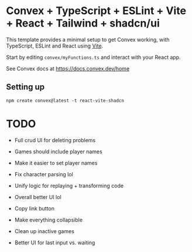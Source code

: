 # Convex + TypeScript + ESLint + Vite + React + Tailwind + shadcn/ui

This template provides a minimal setup to get Convex working, with TypeScript,
ESLint and React using [Vite](https://vitejs.dev/).

Start by editing `convex/myFunctions.ts` and interact with your React app.

See Convex docs at https://docs.convex.dev/home

## Setting up

```
npm create convex@latest -t react-vite-shadcn
```

# TODO

- Full crud UI for deleting problems
- Games should include player names
- Make it easier to set player names

- Fix character parsing lol
- Unify logic for replaying + transforming code
- Overall better UI lol
- Copy link button
- Make everything collapsible
- Clean up inactive games
- Better UI for last input vs. waiting
